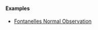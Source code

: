 #### Examples

- [Fontanelles Normal Observation](ncdhc-observation-fontanelles-normal-example.html)